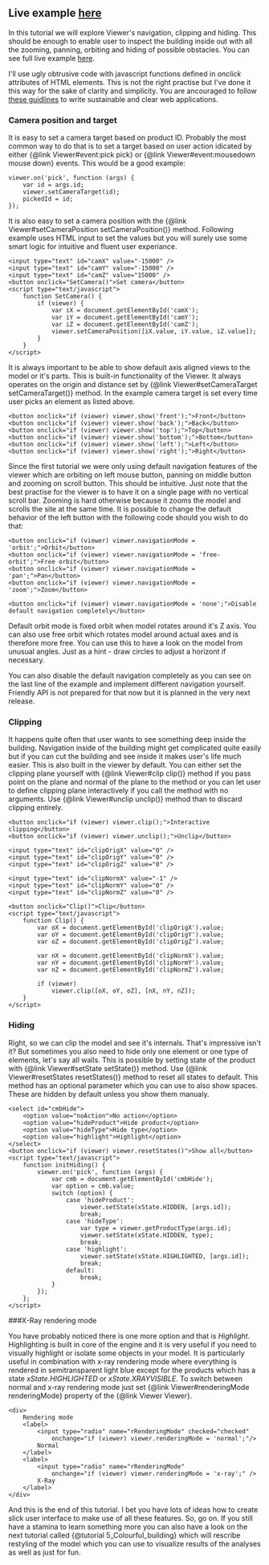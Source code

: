 Live example [here](4_Building_seen_from_everywhere.live.html)
------------

In this tutorial we will explore Viewer's navigation, clipping and hiding. This should be enough to enable user
to inspect the building inside out with all the zooming, panning, orbiting and hiding of possible obstacles. 
You can see full live example [here](4_Building_seen_from_everywhere.live.html). 

I'll use ugly obtrusive code with javascript functions defined in *onclick* attributes of HTML elements. This is not the right practise
but I've done it this way for the sake of clarity and simplicity. You are ancouraged to follow 
[these guidlines](http://www.w3.org/wiki/The_principles_of_unobtrusive_JavaScript) to write sustainable
and clear web applications.

### Camera position and target

It is easy to set a camera target based on product ID. Probably the most common way to do that is to
set a target based on user action idicated by either {@link Viewer#event:pick pick} or {@link Viewer#event:mousedown mouse down} events.
This would be a good example:

	viewer.on('pick', function (args) {
        var id = args.id;
        viewer.setCameraTarget(id);
        pickedId = id;
    });

It is also easy to set a camera position with the {@link Viewer#setCameraPosition setCameraPosition()} method.
Following example uses HTML input to set the values but you will surely use some smart logic for intuitive and
fluent user experiance.

    <input type="text" id="camX" value="-15000" />
    <input type="text" id="camY" value="-15000" />
    <input type="text" id="camZ" value="15000" />
    <button onclick="SetCamera()">Set camera</button>
	<script type="text/javascript">
		function SetCamera() {
		    if (viewer) {
		        var iX = document.getElementById('camX');
		        var iY = document.getElementById('camY');
		        var iZ = document.getElementById('camZ');
		        viewer.setCameraPosition([iX.value, iY.value, iZ.value]);
		    }
		}
	</script>

It is always important to be able to show default axis aligned views to the model or it's parts. This is built-in
functionality of the Viewer. It always operates on the origin and distance set by {@link Viewer#setCameraTarget setCameraTarget()} method.
In the example camera target is set every time user picks an element as listed above. 

    <button onclick="if (viewer) viewer.show('front');">Front</button>
    <button onclick="if (viewer) viewer.show('back');">Back</button>
    <button onclick="if (viewer) viewer.show('top');">Top</button>
    <button onclick="if (viewer) viewer.show('bottom');">Bottom</button>
    <button onclick="if (viewer) viewer.show('left');">Left</button>
    <button onclick="if (viewer) viewer.show('right');">Right</button>

Since the first tutorial we were only using default navigation features of the viewer which are orbiting on left mouse
button, panning on middle button and zooming on scroll button. This should be intuitive. Just note that the best practise 
for the viewer is to have it on a single page with no vertical scroll bar. Zooming is hard otherwise because it zooms the model
and scrolls the site at the same time. It is possible to change the default behavior of the left button with the following code
should you wish to do that:

    <button onclick="if (viewer) viewer.navigationMode = 'orbit';">Orbit</button>
    <button onclick="if (viewer) viewer.navigationMode = 'free-orbit';">Free orbit</button>
    <button onclick="if (viewer) viewer.navigationMode = 'pan';">Pan</button>
    <button onclick="if (viewer) viewer.navigationMode = 'zoom';">Zoom</button>
    
	<button onclick="if (viewer) viewer.navigationMode = 'none';">Disable default navigation completely</button>

Default orbit mode is fixed orbit when model rotates around it's Z axis. You can also use free orbit which
rotates model around actual axes and is therefore more free. You can use this to have a look on the model
from unusual angles. Just as a hint - draw circles to adjust a horizont if necessary.

You can also disable the default navigation completely as you can see on the last line of the example 
and implement different navigation yourself. Friendly API is not prepared for that now but it is planned 
in the very next release.

### Clipping

It happens quite often that user wants to see something deep inside the building. Navigation inside of the building might
get complicated quite easily but if you can cut the building and see inside it makes user's life much easier. This is also built in
the viewer by default. You can either set the clipping plane yourself with {@link Viewer#clip clip()} method if you 
pass point on the plane and normal of the plane to the method or you can let user to define clipping plane interactively
if you call the method with no arguments. Use {@link Viewer#unclip unclip()} method than to discard clipping entirely.

	<button onclick="if (viewer) viewer.clip();">Interactive clipping</button>
    <button onclick="if (viewer) viewer.unclip();">Unclip</button> 

    <input type="text" id="clipOrigX" value="0" />
    <input type="text" id="clipOrigY" value="0" />
    <input type="text" id="clipOrigZ" value="0" />
    
	<input type="text" id="clipNormX" value="-1" />
    <input type="text" id="clipNormY" value="0" />
    <input type="text" id="clipNormZ" value="0" />
    
	<button onclick="Clip()">Clip</button>
	<script type="text/javascript">
		function Clip() {
            var oX = document.getElementById('clipOrigX').value;
            var oY = document.getElementById('clipOrigY').value;
            var oZ = document.getElementById('clipOrigZ').value;
                                                         
            var nX = document.getElementById('clipNormX').value;
            var nY = document.getElementById('clipNormY').value;
            var nZ = document.getElementById('clipNormZ').value;

            if (viewer)
                viewer.clip([oX, oY, oZ], [nX, nY, nZ]);
        }
	</script>

### Hiding

Right, so we can clip the model and see it's internals. That's impressive isn't it? But sometimes you also need
to hide only one element or one type of elements, let's say all walls. This is possible by setting state of the 
product with {@link Viewer#setState setState()} method. Use {@link Viewer#resetStates resetStates()} method
to reset all states to default. This method has an optional parameter which you can use to also show spaces. These
are hidden by default unless you show them manualy.

	<select id="cmbHide">
        <option value="noAction">No action</option>
        <option value="hideProduct">Hide product</option>
        <option value="hideType">Hide type</option>
        <option value="highlight">Highlight</option>
    </select>
    <button onclick="if (viewer) viewer.resetStates()">Show all</button>
    <script type="text/javascript">
        function initHiding() {
            viewer.on('pick', function (args) {
                var cmb = document.getElementById('cmbHide');
                var option = cmb.value;
                switch (option) {
                    case 'hideProduct':
                        viewer.setState(xState.HIDDEN, [args.id]);
                        break;
                    case 'hideType':
                        var type = viewer.getProductType(args.id);
                        viewer.setState(xState.HIDDEN, type);
                        break;
					case 'highlight':
                        viewer.setState(xState.HIGHLIGHTED, [args.id]);
                        break;
                    default:
                        break;
                }
            });
        };
    </script> 

###X-Ray rendering mode

You have probably noticed there is one more option and that is *Highlight*. Highlighting is built in core 
of the engine and it is very useful if you need to visually highlight or isolate some objects in your model.
It is particularly useful in combination with x-ray rendering mode where everything is rendered in semitransparent
light blue except for the products which has a state *xState.HIGHLIGHTED* or *xState.XRAYVISIBLE*. To switch
between normal and x-ray rendering mode just set {@link Viewer#renderingMode renderingMode} property of the {@link Viewer Viewer}.
	
	<div>
		Rendering mode
		<label>
		    <input type="radio" name="rRenderingMode" checked="checked" 
				onchange="if (viewer) viewer.renderingMode = 'normal';"/> 
			Normal
		</label>
		<label>
		    <input type="radio" name="rRenderingMode" 
				onchange="if (viewer) viewer.renderingMode = 'x-ray';" /> 
			X-Ray
		</label>
	</div>

And this is the end of this tutorial. I bet you have lots of ideas how to create slick user interface to
make use of all these features. So, go on. If you still have a stamina to learn something more you can
also have a look on the next tutorial called {@tutorial 5_Colourful_building} which will rescribe restyling 
of the model which you can use to visualize results of the analyses as well as just for fun.